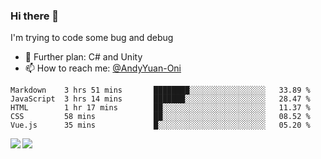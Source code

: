 ### Hi there 👋

I'm trying to code some bug and debug

- 🌱 Further plan: C# and Unity
- 📫 How to reach me: [@AndyYuan-Oni](https://github.com/AndyYuan-Oni)


<!--START_SECTION:waka-->
```text
Markdown    3 hrs 51 mins       ████████░░░░░░░░░░░░░░░░░   33.89 % 
JavaScript  3 hrs 14 mins       ███████░░░░░░░░░░░░░░░░░░   28.47 % 
HTML        1 hr 17 mins        ██░░░░░░░░░░░░░░░░░░░░░░░   11.37 % 
CSS         58 mins             ██░░░░░░░░░░░░░░░░░░░░░░░   08.52 % 
Vue.js      35 mins             █░░░░░░░░░░░░░░░░░░░░░░░░   05.20 %
```
<!--END_SECTION:waka-->

  <!--**AndyYuan-Oni/AndyYuan-Oni** is a ✨ _special_ ✨ repository because its `README.md` (this file) appears on your GitHub profile.-->
<!--[![Top Langs](https://github-readme-stats.vercel.app/api/top-langs/?username=AndyYUan-Oni&layout=compact)](https://github.com/AndyYUan-Oni/github-readme-stats)-->
<a href="https://github.com/AndyYUan-Oni/github-readme-stats">
  <img align="left" src="https://github-readme-stats.vercel.app/api?username=AndyYUan-Oni&hide=stars" />
</a>
<a href="https://github.com/AndyYUan-Oni/github-readme-stats">
  <img align="left" src="https://github-readme-stats.vercel.app/api/top-langs/?username=AndyYUan-Oni&layout=compact" />
</a>

